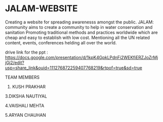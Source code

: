 # JALAM-WEBSITE


Creating a website for spreading awarenesss amongst the public.
JALAM: community aims to create a community to help in water conservation and sanitation 
Promoting traditional methods and practices worldwide which are cheap and easy to establish with low cost.
Mentioning all the UN related content, events, conferences helding all over the world.




drive link for the ppt : https://docs.google.com/presentation/d/1kpK4GpkLPdnFi2WEKfiERZJoZrMjjGj2/edit?usp=share_link&ouid=111276872259407768219&rtpof=true&sd=true


TEAM MEMBERS
1. KUSH PRAKHAR

3.DIKSHA NAUTIYAL

4.VAISHALI MEHTA

5.ARYAN CHAUHAN
